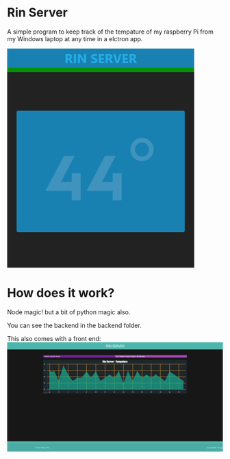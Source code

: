 # Rin Server 
A simple program to keep track of the tempature of my raspberry Pi from my Windows laptop at any time in a elctron app.

![ringoscreenshot](electron_1627681394.png)

# How does it work?
Node magic! but a bit of python magic also.

You can see the backend in the backend folder.

This also comes with a front end:
![frontend](brave_1627681613.png)